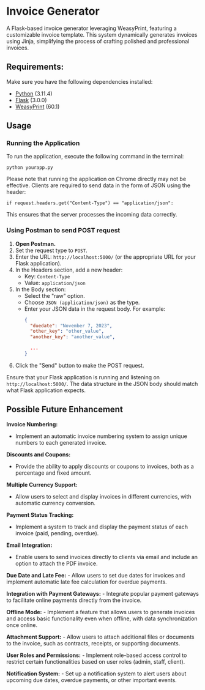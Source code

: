 # Invoice Generator

A Flask-based invoice generator leveraging WeasyPrint, featuring a customizable invoice template. This system dynamically generates invoices using Jinja, simplifying the process of crafting polished and professional invoices.

## Requirements:

Make sure you have the following dependencies installed:

- [Python](https://www.python.org/) (3.11.4)
- [Flask](https://palletsprojects.com/p/flask/) (3.0.0)
- [WeasyPrint](https://weasyprint.readthedocs.io/) (60.1)

## Usage

### Running the Application

To run the application, execute the following command in the terminal:


`python yourapp.py`

Please note that running the application on Chrome directly may not be effective. Clients are required to send data in the form of JSON using the header:

`if request.headers.get("Content-Type") == "application/json":`

This ensures that the server processes the incoming data correctly.

### Using Postman to send POST request

1. **Open Postman.**
2. Set the request type to `POST`.
3. Enter the URL: `http://localhost:5000/` (or the appropriate URL for your Flask application).
4. In the Headers section, add a new header:
   - Key: `Content-Type`
   - Value: `application/json`
5. In the Body section:
   - Select the "raw" option.
   - Choose `JSON (application/json)` as the type.
   - Enter your JSON data in the request body. For example:
     ```json
     {
       "duedate": "November 7, 2023",
       "other_key": "other_value",
       "another_key": "another_value",
     
       ...
     }
     ```
6. Click the "Send" button to make the POST request.

Ensure that your Flask application is running and listening on `http://localhost:5000/`. The data structure in the JSON body should match what Flask application expects.


## Possible Future Enhancement

 **Invoice Numbering:**
   - Implement an automatic invoice numbering system to assign unique numbers to each generated invoice.

 **Discounts and Coupons:**
   - Provide the ability to apply discounts or coupons to invoices, both as a percentage and fixed amount.

 **Multiple Currency Support:**
   - Allow users to select and display invoices in different currencies, with automatic currency conversion.

 **Payment Status Tracking:**
   - Implement a system to track and display the payment status of each invoice (paid, pending, overdue).

 **Email Integration:**
   - Enable users to send invoices directly to clients via email and include an option to attach the PDF invoice.

 **Due Date and Late Fee:**
    - Allow users to set due dates for invoices and implement automatic late fee calculation for overdue payments.

 **Integration with Payment Gateways:**
    - Integrate popular payment gateways to facilitate online payments directly from the invoice.

 **Offline Mode:**
    - Implement a feature that allows users to generate invoices and access basic functionality even when offline, with data synchronization once online.

 **Attachment Support:**
    - Allow users to attach additional files or documents to the invoice, such as contracts, receipts, or supporting documents.

 **User Roles and Permissions:**
    - Implement role-based access control to restrict certain functionalities based on user roles (admin, staff, client).

 **Notification System:**
    - Set up a notification system to alert users about upcoming due dates, overdue payments, or other important events.



